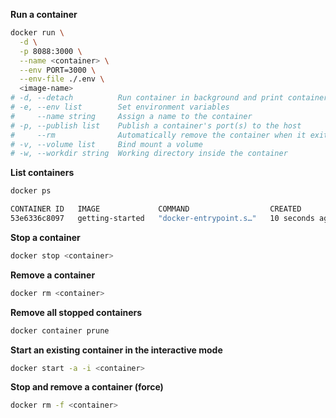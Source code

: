 **Run a container**
```sh
docker run \
  -d \
  -p 8088:3000 \
  --name <container> \
  --env PORT=3000 \
  --env-file ./.env \
  <image-name>
# -d, --detach          Run container in background and print container ID
# -e, --env list        Set environment variables
#     --name string     Assign a name to the container
# -p, --publish list    Publish a container's port(s) to the host
#     --rm              Automatically remove the container when it exits
# -v, --volume list     Bind mount a volume
# -w, --workdir string  Working directory inside the container
```

**List containers**
```sh
docker ps

CONTAINER ID   IMAGE             COMMAND                  CREATED          STATUS         PORTS                                       NAMES
53e6336c8097   getting-started   "docker-entrypoint.s…"   10 seconds ago   Up 9 seconds   0.0.0.0:3000->3000/tcp, :::3000->3000/tcp   crazy_dirac
```

**Stop a container**
```sh
docker stop <container>
```

**Remove a container**
```sh
docker rm <container>
```

**Remove all stopped containers**
```sh
docker container prune
```

**Start an existing container in the interactive mode**
```sh
docker start -a -i <container>
```

**Stop and remove a container (force)**
```sh
docker rm -f <container>
```
